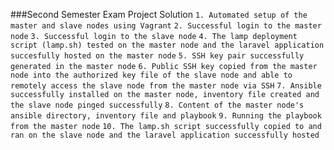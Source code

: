 ###Second Semester Exam Project Solution
`1. Automated setup of the master and slave nodes using Vagrant`
`2. Successful login to the master node`
`3. Successful login to the slave node`
`4. The lamp deployment script (lamp.sh) tested on the master node and the laravel application succesfully hosted on the master node`
`5. SSH key pair successfully generated in the master node`
`6. Public SSH key copied from the master node into the authorized key file of the slave node and able to remotely access the slave node from the master node via SSH`
`7. Ansible successfully installed on the master node, inventory file created and the slave node pinged successfully`
`8. Content of the master node's ansible directory, inventory file and playbook`
`9. Running the playbook from the master node`
`10. The lamp.sh script successfully copied to and ran on the slave node and the laravel application successfully hosted`
